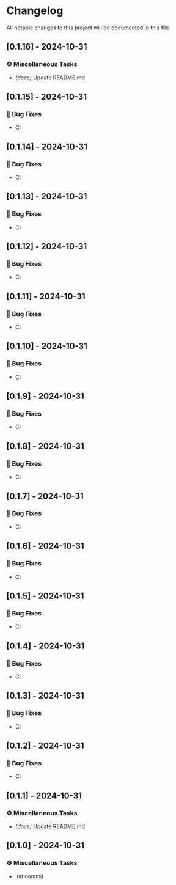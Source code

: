 # Changelog

All notable changes to this project will be documented in this file.

## [0.1.16] - 2024-10-31

### ⚙️ Miscellaneous Tasks

- *(docs)* Update README.md

## [0.1.15] - 2024-10-31

### 🐛 Bug Fixes

- Ci

## [0.1.14] - 2024-10-31

### 🐛 Bug Fixes

- Ci

## [0.1.13] - 2024-10-31

### 🐛 Bug Fixes

- Ci

## [0.1.12] - 2024-10-31

### 🐛 Bug Fixes

- Ci

## [0.1.11] - 2024-10-31

### 🐛 Bug Fixes

- Ci

## [0.1.10] - 2024-10-31

### 🐛 Bug Fixes

- Ci

## [0.1.9] - 2024-10-31

### 🐛 Bug Fixes

- Ci

## [0.1.8] - 2024-10-31

### 🐛 Bug Fixes

- Ci

## [0.1.7] - 2024-10-31

### 🐛 Bug Fixes

- Ci

## [0.1.6] - 2024-10-31

### 🐛 Bug Fixes

- Ci

## [0.1.5] - 2024-10-31

### 🐛 Bug Fixes

- Ci

## [0.1.4] - 2024-10-31

### 🐛 Bug Fixes

- Ci

## [0.1.3] - 2024-10-31

### 🐛 Bug Fixes

- Ci

## [0.1.2] - 2024-10-31

### 🐛 Bug Fixes

- Ci

## [0.1.1] - 2024-10-31

### ⚙️ Miscellaneous Tasks

- *(docs)* Update README.md

## [0.1.0] - 2024-10-31

### ⚙️ Miscellaneous Tasks

- Init commit
